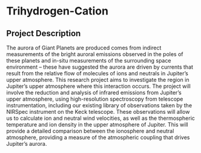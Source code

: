 # Trihydrogen-Cation

## Project Description

The aurora of Giant Planets are produced comes from indirect measurements of the bright auroral emissions observed in the poles of these planets and in-situ measurements of the surrounding space environment – these have suggested the aurora are driven by currents that result from the relative flow of molecules of ions and neutrals in Jupiter’s upper atmosphere. This research project aims to investigate the region in Jupiter’s upper atmosphere where this interaction occurs. The project will involve the reduction and analysis of infrared emissions from Jupiter’s upper atmosphere, using high-resolution spectroscopy from telescope instrumentation, including our existing library of observations taken by the NIRSpec instrument on the Keck telescope. These observations will allow us to calculate ion and neutral wind velocities, as well as the thermospheric temperature and ion density in the upper atmosphere of Jupiter. This will provide a detailed comparison between the ionosphere and neutral atmosphere, providing a measure of the atmospheric coupling that drives Jupiter’s aurora.